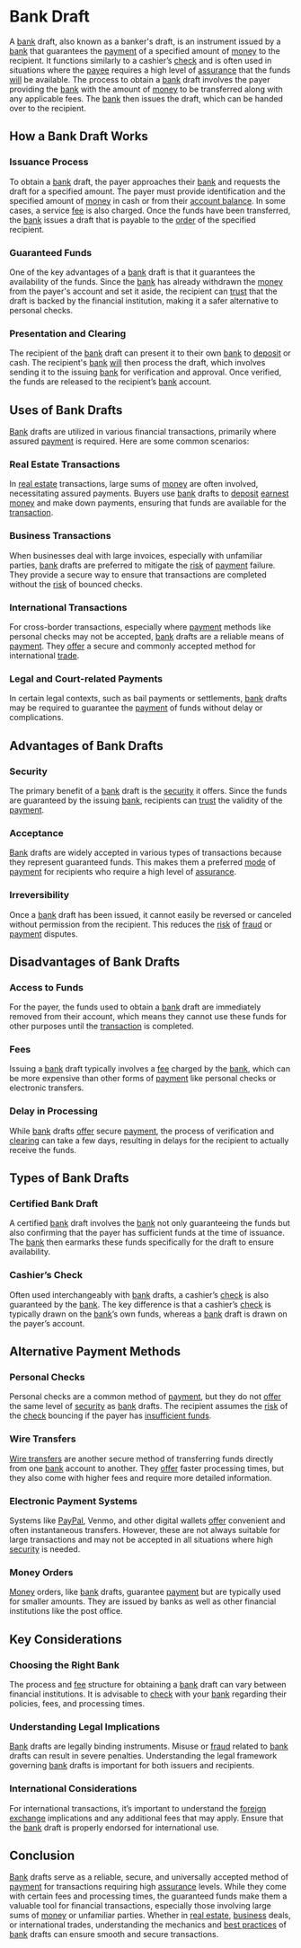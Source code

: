 # Bank Draft

A [bank](../b/bank.md) draft, also known as a banker's draft, is an instrument issued by a [bank](../b/bank.md) that guarantees the [payment](../p/payment.md) of a specified amount of [money](../m/money.md) to the recipient. It functions similarly to a cashier’s [check](../c/check.md) and is often used in situations where the [payee](../p/payee.md) requires a high level of [assurance](../a/assurance.md) that the funds [will](../w/will.md) be available. The process to obtain a [bank](../b/bank.md) draft involves the payer providing the [bank](../b/bank.md) with the amount of [money](../m/money.md) to be transferred along with any applicable fees. The [bank](../b/bank.md) then issues the draft, which can be handed over to the recipient.

## How a Bank Draft Works

### Issuance Process
To obtain a [bank](../b/bank.md) draft, the payer approaches their [bank](../b/bank.md) and requests the draft for a specified amount. The payer must provide identification and the specified amount of [money](../m/money.md) in cash or from their [account balance](../a/account_balance.md). In some cases, a service [fee](../f/fee.md) is also charged. Once the funds have been transferred, the [bank](../b/bank.md) issues a draft that is payable to the [order](../o/order.md) of the specified recipient.

### Guaranteed Funds
One of the key advantages of a [bank](../b/bank.md) draft is that it guarantees the availability of the funds. Since the [bank](../b/bank.md) has already withdrawn the [money](../m/money.md) from the payer's account and set it aside, the recipient can [trust](../t/trust.md) that the draft is backed by the financial institution, making it a safer alternative to personal checks.

### Presentation and Clearing
The recipient of the [bank](../b/bank.md) draft can present it to their own [bank](../b/bank.md) to [deposit](../d/deposit.md) or cash. The recipient's [bank](../b/bank.md) [will](../w/will.md) then process the draft, which involves sending it to the issuing [bank](../b/bank.md) for verification and approval. Once verified, the funds are released to the recipient’s [bank](../b/bank.md) account.

## Uses of Bank Drafts

[Bank](../b/bank.md) drafts are utilized in various financial transactions, primarily where assured [payment](../p/payment.md) is required. Here are some common scenarios:

### Real Estate Transactions
In [real estate](../r/real_estate.md) transactions, large sums of [money](../m/money.md) are often involved, necessitating assured payments. Buyers use [bank](../b/bank.md) drafts to [deposit](../d/deposit.md) [earnest money](../e/earnest_money.md) and make down payments, ensuring that funds are available for the [transaction](../t/transaction.md).

### Business Transactions
When businesses deal with large invoices, especially with unfamiliar parties, [bank](../b/bank.md) drafts are preferred to mitigate the [risk](../r/risk.md) of [payment](../p/payment.md) failure. They provide a secure way to ensure that transactions are completed without the [risk](../r/risk.md) of bounced checks.

### International Transactions
For cross-border transactions, especially where [payment](../p/payment.md) methods like personal checks may not be accepted, [bank](../b/bank.md) drafts are a reliable means of [payment](../p/payment.md). They [offer](../o/offer.md) a secure and commonly accepted method for international [trade](../t/trade.md).

### Legal and Court-related Payments
In certain legal contexts, such as bail payments or settlements, [bank](../b/bank.md) drafts may be required to guarantee the [payment](../p/payment.md) of funds without delay or complications.

## Advantages of Bank Drafts

### Security
The primary benefit of a [bank](../b/bank.md) draft is the [security](../s/security.md) it offers. Since the funds are guaranteed by the issuing [bank](../b/bank.md), recipients can [trust](../t/trust.md) the validity of the [payment](../p/payment.md).

### Acceptance
[Bank](../b/bank.md) drafts are widely accepted in various types of transactions because they represent guaranteed funds. This makes them a preferred [mode](../m/mode.md) of [payment](../p/payment.md) for recipients who require a high level of [assurance](../a/assurance.md).

### Irreversibility
Once a [bank](../b/bank.md) draft has been issued, it cannot easily be reversed or canceled without permission from the recipient. This reduces the [risk](../r/risk.md) of [fraud](../f/fraud.md) or [payment](../p/payment.md) disputes.

## Disadvantages of Bank Drafts

### Access to Funds
For the payer, the funds used to obtain a [bank](../b/bank.md) draft are immediately removed from their account, which means they cannot use these funds for other purposes until the [transaction](../t/transaction.md) is completed.

### Fees
Issuing a [bank](../b/bank.md) draft typically involves a [fee](../f/fee.md) charged by the [bank](../b/bank.md), which can be more expensive than other forms of [payment](../p/payment.md) like personal checks or electronic transfers.

### Delay in Processing
While [bank](../b/bank.md) drafts [offer](../o/offer.md) secure [payment](../p/payment.md), the process of verification and [clearing](../c/clearing.md) can take a few days, resulting in delays for the recipient to actually receive the funds.

## Types of Bank Drafts

### Certified Bank Draft
A certified [bank](../b/bank.md) draft involves the [bank](../b/bank.md) not only guaranteeing the funds but also confirming that the payer has sufficient funds at the time of issuance. The [bank](../b/bank.md) then earmarks these funds specifically for the draft to ensure availability.

### Cashier’s Check
Often used interchangeably with [bank](../b/bank.md) drafts, a cashier’s [check](../c/check.md) is also guaranteed by the [bank](../b/bank.md). The key difference is that a cashier’s [check](../c/check.md) is typically drawn on the [bank](../b/bank.md)’s own funds, whereas a [bank](../b/bank.md) draft is drawn on the payer’s account.

## Alternative Payment Methods

### Personal Checks
Personal checks are a common method of [payment](../p/payment.md), but they do not [offer](../o/offer.md) the same level of [security](../s/security.md) as [bank](../b/bank.md) drafts. The recipient assumes the [risk](../r/risk.md) of the [check](../c/check.md) bouncing if the payer has [insufficient funds](../i/insufficient_funds.md).

### Wire Transfers
[Wire transfers](../w/wire_transfers.md) are another secure method of transferring funds directly from one [bank](../b/bank.md) account to another. They [offer](../o/offer.md) faster processing times, but they also come with higher fees and require more detailed information.

### Electronic Payment Systems
Systems like [PayPal](../p/paypal.md), Venmo, and other digital wallets [offer](../o/offer.md) convenient and often instantaneous transfers. However, these are not always suitable for large transactions and may not be accepted in all situations where high [security](../s/security.md) is needed.

### Money Orders
[Money](../m/money.md) orders, like [bank](../b/bank.md) drafts, guarantee [payment](../p/payment.md) but are typically used for smaller amounts. They are issued by banks as well as other financial institutions like the post office.

## Key Considerations

### Choosing the Right Bank
The process and [fee](../f/fee.md) structure for obtaining a [bank](../b/bank.md) draft can vary between financial institutions. It is advisable to [check](../c/check.md) with your [bank](../b/bank.md) regarding their policies, fees, and processing times.

### Understanding Legal Implications
[Bank](../b/bank.md) drafts are legally binding instruments. Misuse or [fraud](../f/fraud.md) related to [bank](../b/bank.md) drafts can result in severe penalties. Understanding the legal framework governing [bank](../b/bank.md) drafts is important for both issuers and recipients.

### International Considerations
For international transactions, it’s important to understand the [foreign exchange](../f/foreign_exchange.md) implications and any additional fees that may apply. Ensure that the [bank](../b/bank.md) draft is properly endorsed for international use.

## Conclusion

[Bank](../b/bank.md) drafts serve as a reliable, secure, and universally accepted method of [payment](../p/payment.md) for transactions requiring high [assurance](../a/assurance.md) levels. While they come with certain fees and processing times, the guaranteed funds make them a valuable tool for financial transactions, especially those involving large sums of [money](../m/money.md) or unfamiliar parties. Whether in [real estate](../r/real_estate.md), [business](../b/business.md) deals, or international trades, understanding the mechanics and [best practices](../b/best_practices.md) of [bank](../b/bank.md) drafts can ensure smooth and secure transactions.